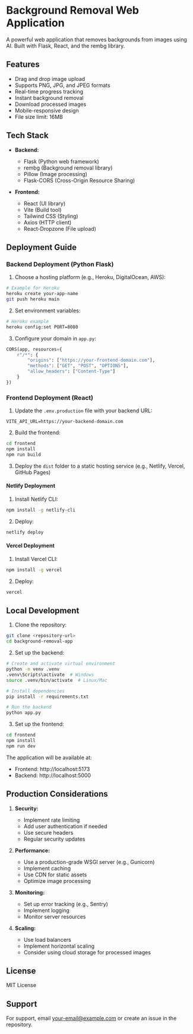 # Background Removal Web Application

A powerful web application that removes backgrounds from images using AI. Built with Flask, React, and the rembg library.

## Features

- Drag and drop image upload
- Supports PNG, JPG, and JPEG formats
- Real-time progress tracking
- Instant background removal
- Download processed images
- Mobile-responsive design
- File size limit: 16MB

## Tech Stack

- **Backend:**
  - Flask (Python web framework)
  - rembg (Background removal library)
  - Pillow (Image processing)
  - Flask-CORS (Cross-Origin Resource Sharing)

- **Frontend:**
  - React (UI library)
  - Vite (Build tool)
  - Tailwind CSS (Styling)
  - Axios (HTTP client)
  - React-Dropzone (File upload)

## Deployment Guide

### Backend Deployment (Python Flask)

1. Choose a hosting platform (e.g., Heroku, DigitalOcean, AWS):

```bash
# Example for Heroku
heroku create your-app-name
git push heroku main
```

2. Set environment variables:
```bash
# Heroku example
heroku config:set PORT=8080
```

3. Configure your domain in `app.py`:
```python
CORS(app, resources={
    r"/*": {
        "origins": ["https://your-frontend-domain.com"],
        "methods": ["GET", "POST", "OPTIONS"],
        "allow_headers": ["Content-Type"]
    }
})
```

### Frontend Deployment (React)

1. Update the `.env.production` file with your backend URL:
```
VITE_API_URL=https://your-backend-domain.com
```

2. Build the frontend:
```bash
cd frontend
npm install
npm run build
```

3. Deploy the `dist` folder to a static hosting service (e.g., Netlify, Vercel, GitHub Pages)

#### Netlify Deployment
1. Install Netlify CLI:
```bash
npm install -g netlify-cli
```

2. Deploy:
```bash
netlify deploy
```

#### Vercel Deployment
1. Install Vercel CLI:
```bash
npm install -g vercel
```

2. Deploy:
```bash
vercel
```

## Local Development

1. Clone the repository:
```bash
git clone <repository-url>
cd background-removal-app
```

2. Set up the backend:
```bash
# Create and activate virtual environment
python -m venv .venv
.venv\Scripts\activate  # Windows
source .venv/bin/activate  # Linux/Mac

# Install dependencies
pip install -r requirements.txt

# Run the backend
python app.py
```

3. Set up the frontend:
```bash
cd frontend
npm install
npm run dev
```

The application will be available at:
- Frontend: http://localhost:5173
- Backend: http://localhost:5000

## Production Considerations

1. **Security:**
   - Implement rate limiting
   - Add user authentication if needed
   - Use secure headers
   - Regular security updates

2. **Performance:**
   - Use a production-grade WSGI server (e.g., Gunicorn)
   - Implement caching
   - Use CDN for static assets
   - Optimize image processing

3. **Monitoring:**
   - Set up error tracking (e.g., Sentry)
   - Implement logging
   - Monitor server resources

4. **Scaling:**
   - Use load balancers
   - Implement horizontal scaling
   - Consider using cloud storage for processed images

## License

MIT License

## Support

For support, email your-email@example.com or create an issue in the repository.
